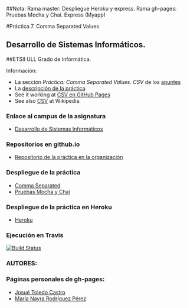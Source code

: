 ##Nota:
Rama master: Despliegue Heroku y express.
Rama gh-pages: Pruebas Mocha y Chai. Express (Myapp)


#Práctica 7. Comma Separated Values

## Desarrollo de Sistemas Informáticos. 
##ETSII ULL Grado de Informática.

Información:

* La sección *Práctica: Comma Separated Values. CSV* de los [apuntes](http://crguezl.github.io/pl-html/node11.html)
* La [descripción de la práctica](https://casianorodriguezleon.gitbooks.io/pl1516/content/practicas/csv.html)
* See it working at [CSV en GitHub Pages](http://crguezl.github.io/csv/)
* See also [CSV](http://en.wikipedia.org/wiki/Comma-separated_values) at Wikipedia.


### Enlace al campus de la asignatura

* [Desarrollo de Sistemas Informáticos](https://campusvirtual.ull.es/my/)


### Repositorios en github.io

* [Repositorio de la práctica en la organización](https://github.com/ULL-ESIT-GRADOII-DSI/localstorage-jquery-underscore-express-sass-heroku-josue-nayra-dsi15-16-1)
 

### Despliegue de la práctica

* [Comma Separated](http://ull-esit-gradoii-dsi.github.io/localstorage-jquery-underscore-express-sass-heroku-josue-nayra-dsi15-16-1/)
* [Pruebas Mocha y Chai](http://ull-esit-gradoii-dsi.github.io/localstorage-jquery-underscore-express-sass-heroku-josue-nayra-dsi15-16-1/test/)


### Despliegue de la práctica en Heroku

* [Heroku](https://practica7-josue-nayra.herokuapp.com/)

### Ejecución en Travis
[![Build Status](https://travis-ci.org/JosueTC94/localstorage-jquery-underscore-express-sass-heroku-josue-nayra-dsi15-16-1.svg?branch=master)](https://travis-ci.org/JosueTC94/localstorage-jquery-underscore-express-sass-heroku-josue-nayra-dsi15-16-1)


### AUTORES: 
### Páginas personales de gh-pages:

* [Josué Toledo Castro](http://josuetc94.github.io/)
* [María Nayra Rodríguez Pérez](http://alu0100406122.github.io/)

